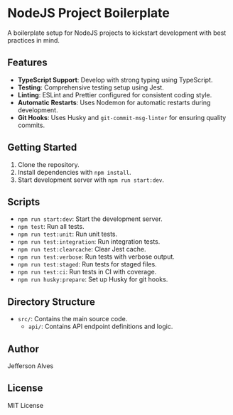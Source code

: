 # NodeJS Project Boilerplate

A boilerplate setup for NodeJS projects to kickstart development with best practices in mind.

## Features

- **TypeScript Support**: Develop with strong typing using TypeScript.
- **Testing**: Comprehensive testing setup using Jest.
- **Linting**: ESLint and Prettier configured for consistent coding style.
- **Automatic Restarts**: Uses Nodemon for automatic restarts during development.
- **Git Hooks**: Uses Husky and `git-commit-msg-linter` for ensuring quality commits.

## Getting Started

1. Clone the repository.
2. Install dependencies with `npm install`.
3. Start development server with `npm run start:dev`.

## Scripts

- `npm run start:dev`: Start the development server.
- `npm test`: Run all tests.
- `npm run test:unit`: Run unit tests.
- `npm run test:integration`: Run integration tests.
- `npm run test:clearcache`: Clear Jest cache.
- `npm run test:verbose`: Run tests with verbose output.
- `npm run test:staged`: Run tests for staged files.
- `npm run test:ci`: Run tests in CI with coverage.
- `npm run husky:prepare`: Set up Husky for git hooks.

## Directory Structure

- `src/`: Contains the main source code.
  - `api/`: Contains API endpoint definitions and logic.

## Author

Jefferson Alves

## License

MIT License
